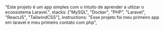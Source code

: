 "Este projeto é um app simples com o intuito de aprender a utlizar o ecossistema Laravel.",
stacks: ["MySQL", "Docker", "PHP", "Laravel", "ReactJS", "TailwindCSS"],
instructions: "Esse projeto foi meu primeiro app em laravel e meu primeiro contato com php",
